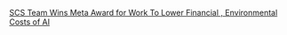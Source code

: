 [SCS Team Wins Meta Award for Work To Lower Financial , Environmental Costs of AI ](https://qi.tc/qi/9318)